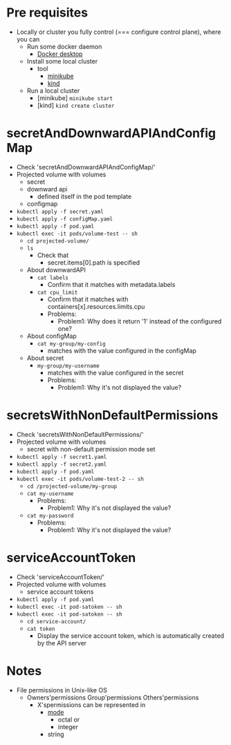 # Pre requisites
* Locally or cluster you fully control (=== configure control plane), where you can
  * Run some docker daemon
    * [Docker desktop](https://www.docker.com/products/docker-desktop/)
  * Install some local cluster
    * tool
      * [minikube](https://minikube.sigs.k8s.io/docs/start/)
      * [kind](https://kind.sigs.k8s.io/)
  * Run a local cluster
    * [minikube]  `minikube start`
    * [kind] `kind create cluster`
  
# secretAndDownwardAPIAndConfigMap
* Check 'secretAndDownwardAPIAndConfigMap/'
* Projected volume with volumes
  * secret
  * downward api
    * defined itself in the pod template
  * configmap
* `kubectl apply -f secret.yaml`
* `kubectl apply -f configMap.yaml`
* `kubectl apply -f pod.yaml`
* `kubectl exec -it pods/volume-test -- sh`
  * `cd projected-volume/`
  * `ls`
    * Check that 
      * secret.items[0].path is specified
  * About downwardAPI
    * `cat labels`
      * Confirm that it matches with metadata.labels
    * `cat cpu_limit`
      * Confirm that it matches with containers[x].resources.limits.cpu
      * Problems:
        * Problem1: Why does it return '1' instead of the configured one?
  * About configMap
    * `cat my-group/my-config`
      * matches with the value configured in the configMap
  * About secret
    * `my-group/my-username`
      * matches with the value configured in the secret
      * Problems:
        * Problem1: Why it's not displayed the value?

# secretsWithNonDefaultPermissions
* Check 'secretsWithNonDefaultPermissions/'
* Projected volume with volumes
  * secret with non-default permission mode set
* `kubectl apply -f secret1.yaml`
* `kubectl apply -f secret2.yaml`
* `kubectl apply -f pod.yaml`
* `kubectl exec -it pods/volume-test-2 -- sh`
  * `cd /projected-volume/my-group`
  * `cat my-username`
    * Problems:
      * Problem1: Why it's not displayed the value?
  * `cat my-password`
    * Problems:
      * Problem1: Why it's not displayed the value?

# serviceAccountToken
* Check 'serviceAccountToken/'
* Projected volume with volumes
  * service account tokens
* `kubectl apply -f pod.yaml`
* `kubectl exec -it pod-satoken -- sh`
* `kubectl exec -it pod-satoken -- sh`
  * `cd service-account/`
  * `cat token`
    * Display the service account token, which is automatically created by the API server


# Notes
* File permissions in Unix-like OS
  * Owners'permissions Group'permissions Others'permissions
    * X'spermissions can be represented in
      * [mode](https://www.nexcess.net/help/what-is-chmod/) 
        * octal or
        * integer
      * string
